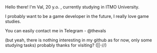 Hello there! I'm Val, 20 y.o. , currently studying in ITMO University.

I probably want to be a game developer in the future, I really love game studies.

You can easily contact me in Telegram - @thevals


(but yeah, there is nothing interesting in my github as for now, only some studying tasks)
probably thanks for visiting? (||-//)
